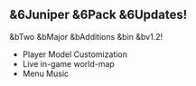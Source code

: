 ## &6Juniper &6Pack &6Updates!
 &bTwo &bMajor &bAdditions &bin &bv1.2!
+ Player Model Customization
+ Live in-game world-map
+ Menu Music
